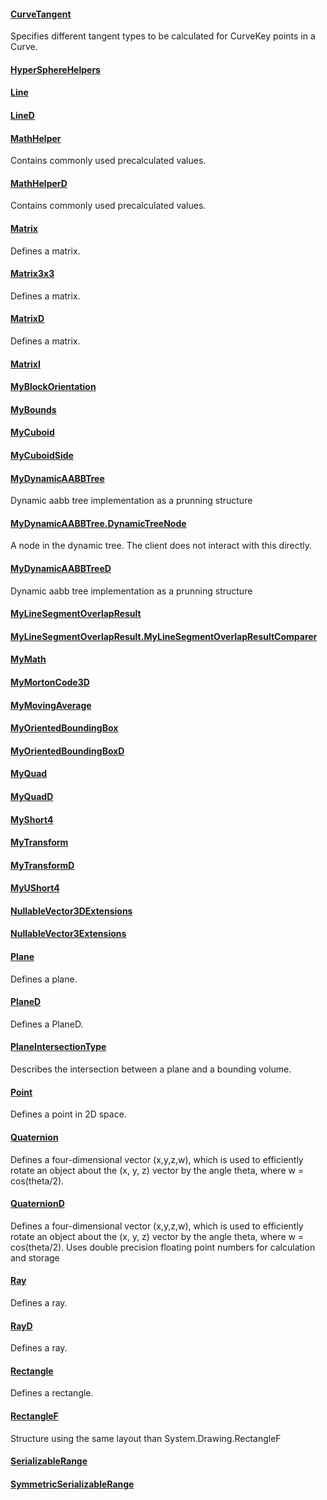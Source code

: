 #### [CurveTangent](https://keensoftwarehouse.github.io/SpaceEngineersModAPI/api/VRageMath.CurveTangent.html)

Specifies different tangent types to be calculated for CurveKey points in a Curve.

#### [HyperSphereHelpers](https://keensoftwarehouse.github.io/SpaceEngineersModAPI/api/VRageMath.HyperSphereHelpers.html)

#### [Line](https://keensoftwarehouse.github.io/SpaceEngineersModAPI/api/VRageMath.Line.html)

#### [LineD](https://keensoftwarehouse.github.io/SpaceEngineersModAPI/api/VRageMath.LineD.html)

#### [MathHelper](https://keensoftwarehouse.github.io/SpaceEngineersModAPI/api/VRageMath.MathHelper.html)

Contains commonly used precalculated values.

#### [MathHelperD](https://keensoftwarehouse.github.io/SpaceEngineersModAPI/api/VRageMath.MathHelperD.html)

Contains commonly used precalculated values.

#### [Matrix](https://keensoftwarehouse.github.io/SpaceEngineersModAPI/api/VRageMath.Matrix.html)

Defines a matrix.

#### [Matrix3x3](https://keensoftwarehouse.github.io/SpaceEngineersModAPI/api/VRageMath.Matrix3x3.html)

Defines a matrix.

#### [MatrixD](https://keensoftwarehouse.github.io/SpaceEngineersModAPI/api/VRageMath.MatrixD.html)

Defines a matrix.

#### [MatrixI](https://keensoftwarehouse.github.io/SpaceEngineersModAPI/api/VRageMath.MatrixI.html)

#### [MyBlockOrientation](https://keensoftwarehouse.github.io/SpaceEngineersModAPI/api/VRageMath.MyBlockOrientation.html)

#### [MyBounds](https://keensoftwarehouse.github.io/SpaceEngineersModAPI/api/VRageMath.MyBounds.html)

#### [MyCuboid](https://keensoftwarehouse.github.io/SpaceEngineersModAPI/api/VRageMath.MyCuboid.html)

#### [MyCuboidSide](https://keensoftwarehouse.github.io/SpaceEngineersModAPI/api/VRageMath.MyCuboidSide.html)

#### [MyDynamicAABBTree](https://keensoftwarehouse.github.io/SpaceEngineersModAPI/api/VRageMath.MyDynamicAABBTree.html)

Dynamic aabb tree implementation as a prunning structure

#### [MyDynamicAABBTree.DynamicTreeNode](https://keensoftwarehouse.github.io/SpaceEngineersModAPI/api/VRageMath.MyDynamicAABBTree.DynamicTreeNode.html)

A node in the dynamic tree. The client does not interact with this directly.

#### [MyDynamicAABBTreeD](https://keensoftwarehouse.github.io/SpaceEngineersModAPI/api/VRageMath.MyDynamicAABBTreeD.html)

Dynamic aabb tree implementation as a prunning structure

#### [MyLineSegmentOverlapResult<T>](https://keensoftwarehouse.github.io/SpaceEngineersModAPI/api/VRageMath.MyLineSegmentOverlapResult-1.html)

#### [MyLineSegmentOverlapResult<T>.MyLineSegmentOverlapResultComparer](https://keensoftwarehouse.github.io/SpaceEngineersModAPI/api/VRageMath.MyLineSegmentOverlapResult-1.MyLineSegmentOverlapResultComparer.html)

#### [MyMath](https://keensoftwarehouse.github.io/SpaceEngineersModAPI/api/VRageMath.MyMath.html)

#### [MyMortonCode3D](https://keensoftwarehouse.github.io/SpaceEngineersModAPI/api/VRageMath.MyMortonCode3D.html)

#### [MyMovingAverage](https://keensoftwarehouse.github.io/SpaceEngineersModAPI/api/VRageMath.MyMovingAverage.html)

#### [MyOrientedBoundingBox](https://keensoftwarehouse.github.io/SpaceEngineersModAPI/api/VRageMath.MyOrientedBoundingBox.html)

#### [MyOrientedBoundingBoxD](https://keensoftwarehouse.github.io/SpaceEngineersModAPI/api/VRageMath.MyOrientedBoundingBoxD.html)

#### [MyQuad](https://keensoftwarehouse.github.io/SpaceEngineersModAPI/api/VRageMath.MyQuad.html)

#### [MyQuadD](https://keensoftwarehouse.github.io/SpaceEngineersModAPI/api/VRageMath.MyQuadD.html)

#### [MyShort4](https://keensoftwarehouse.github.io/SpaceEngineersModAPI/api/VRageMath.MyShort4.html)

#### [MyTransform](https://keensoftwarehouse.github.io/SpaceEngineersModAPI/api/VRageMath.MyTransform.html)

#### [MyTransformD](https://keensoftwarehouse.github.io/SpaceEngineersModAPI/api/VRageMath.MyTransformD.html)

#### [MyUShort4](https://keensoftwarehouse.github.io/SpaceEngineersModAPI/api/VRageMath.MyUShort4.html)

#### [NullableVector3DExtensions](https://keensoftwarehouse.github.io/SpaceEngineersModAPI/api/VRageMath.NullableVector3DExtensions.html)

#### [NullableVector3Extensions](https://keensoftwarehouse.github.io/SpaceEngineersModAPI/api/VRageMath.NullableVector3Extensions.html)

#### [Plane](https://keensoftwarehouse.github.io/SpaceEngineersModAPI/api/VRageMath.Plane.html)

Defines a plane.

#### [PlaneD](https://keensoftwarehouse.github.io/SpaceEngineersModAPI/api/VRageMath.PlaneD.html)

Defines a PlaneD.

#### [PlaneIntersectionType](https://keensoftwarehouse.github.io/SpaceEngineersModAPI/api/VRageMath.PlaneIntersectionType.html)

Describes the intersection between a plane and a bounding volume.

#### [Point](https://keensoftwarehouse.github.io/SpaceEngineersModAPI/api/VRageMath.Point.html)

Defines a point in 2D space.

#### [Quaternion](https://keensoftwarehouse.github.io/SpaceEngineersModAPI/api/VRageMath.Quaternion.html)

Defines a four-dimensional vector (x,y,z,w), which is used to efficiently rotate an object about the (x, y, z) vector by the angle theta, where w = cos(theta/2).

#### [QuaternionD](https://keensoftwarehouse.github.io/SpaceEngineersModAPI/api/VRageMath.QuaternionD.html)

Defines a four-dimensional vector (x,y,z,w), which is used to efficiently rotate an object about the (x, y, z) vector by the angle theta, where w = cos(theta/2). Uses double precision floating point numbers for calculation and storage

#### [Ray](https://keensoftwarehouse.github.io/SpaceEngineersModAPI/api/VRageMath.Ray.html)

Defines a ray.

#### [RayD](https://keensoftwarehouse.github.io/SpaceEngineersModAPI/api/VRageMath.RayD.html)

Defines a ray.

#### [Rectangle](https://keensoftwarehouse.github.io/SpaceEngineersModAPI/api/VRageMath.Rectangle.html)

Defines a rectangle.

#### [RectangleF](https://keensoftwarehouse.github.io/SpaceEngineersModAPI/api/VRageMath.RectangleF.html)

Structure using the same layout than System.Drawing.RectangleF

#### [SerializableRange](https://keensoftwarehouse.github.io/SpaceEngineersModAPI/api/VRageMath.SerializableRange.html)

#### [SymmetricSerializableRange](https://keensoftwarehouse.github.io/SpaceEngineersModAPI/api/VRageMath.SymmetricSerializableRange.html)
